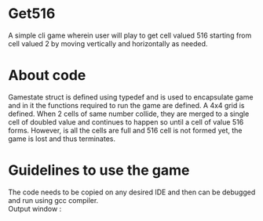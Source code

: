 # Get516

A simple cli game wherein user will play to get cell valued 516 starting from cell valued 2 by moving vertically and horizontally as needed.

# About code

Gamestate struct is defined using typedef and is used to encapsulate game and in it the functions required to run the game are defined. A 4x4 grid is defined. When 2 cells of same number collide, they are merged to a single cell of doubled value and continues to happen so until a cell of value 516 forms. However, is all the cells are full and 516 cell is not formed yet, the game is lost and thus terminates.
 
# Guidelines to use the game

The code needs to be copied on any desired IDE and then can be debugged and run using gcc compiler. <br/>
Output window :<br/>

